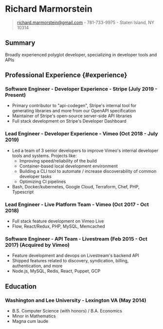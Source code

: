 # Richard Marmorstein

> richard.marmorstein@gmail.com -
> 781-733-9975 -
> Staten Island, NY 10314

## Summary

Broadly experienced polyglot developer, specializing in developer tools and APIs

## Professional Experience {#experience}

### Software Engineer - Developer Experience - Stripe (July 2019 - Present)
  - Primary contributor to "api-codegen", Stripe's internal tool for generating libraries and more from our OpenAPI specification
  - Maintainer of Stripe's open-source server-side API libraries
  - Full stack development on Stripe's Developer Dashboard

### Lead Engineer - Developer Experience - Vimeo (Oct 2018 - July 2019)
  - Led a team of 3 senior developers to improve Vimeo's internal
    developer tools and systems. Projects like:
      * Improving speed/reliability of the build
      * Container-based local development environment
      * Building a CLI tool to automate / increase discoverability of common developer tasks
      * Optimizing CI pipelines
  - Bash, Docker/kubernetes, Google Cloud, Terraform, Chef, PHP, Typescript

### Lead Engineer - Live Platform Team - Vimeo (Oct 2017 - Oct 2018)
  - Full stack feature development on Vimeo Live
  - Flow, React/Redux, PHP, MySQL, Memcached 

### Software Engineer - API Team - Livestream (Feb 2015 - Oct 2017) (Acquired by Vimeo)
  - Feature development and devops on Livestream's backend API
  - Shipped features related to discovery, syndication, billing, authentication, and more
  - Node.js, MySQL, Redis, React, Puppet, GCP

## Education

### Washington and Lee University - Lexington VA (May 2014)

- B.S. Computer Science (with honors) / B.A. Economics
- Minor in Mathematics
- Magna cum laude
